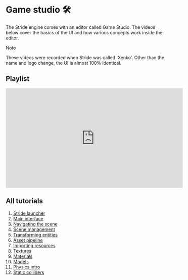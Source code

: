 # Game studio 🛠️
The Stride engine comes with an editor called Game Studio. The videos below cover the basics of the UI and how various concepts work inside the editor. 

> [!NOTE]
> These videos were recorded when Stride was called 'Xenko'. Other than the name and logo change, the UI is almost 100% identical.

## Playlist 
<iframe width="560" height="315" src="https://www.youtube.com/embed/videoseries?list=PLM8hj-JyVnYr-usNqX5aeXG0IwTY9FVge" title="YouTube video player" frameborder="0" allow="accelerometer; autoplay; clipboard-write; encrypted-media; gyroscope; picture-in-picture" allowfullscreen></iframe>

## All tutorials
1. [Stride launcher](1-launcher.md)
2. [Main interface](2-main-interface.md)
3. [Navigating the scene](3-navigating-scene.md)
4. [Scene management](4-scene-management.md)
5. [Transforming entities](5-transforming-entities.md)
6. [Asset pipeline](6-asset-pipeline.md)
7. [Importing resources](7-importing-resources.md)
8. [Textures](8-textures.md)
9. [Materials](9-materials.md)
10. [Models](10-models.md)
11. [Physics intro](11-physics-intro.md)
12. [Static colliders](12-static-colliders.md)